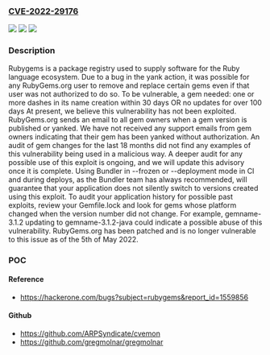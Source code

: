 ### [CVE-2022-29176](https://cve.mitre.org/cgi-bin/cvename.cgi?name=CVE-2022-29176)
![](https://img.shields.io/static/v1?label=Product&message=rubygems.org&color=blue)
![](https://img.shields.io/static/v1?label=Version&message=n%2Fa%20&color=brightgreen)
![](https://img.shields.io/static/v1?label=Vulnerability&message=CWE-862%3A%20Missing%20Authorization&color=brightgreen)

### Description

Rubygems is a package registry used to supply software for the Ruby language ecosystem. Due to a bug in the yank action, it was possible for any RubyGems.org user to remove and replace certain gems even if that user was not authorized to do so. To be vulnerable, a gem needed: one or more dashes in its name creation within 30 days OR no updates for over 100 days At present, we believe this vulnerability has not been exploited. RubyGems.org sends an email to all gem owners when a gem version is published or yanked. We have not received any support emails from gem owners indicating that their gem has been yanked without authorization. An audit of gem changes for the last 18 months did not find any examples of this vulnerability being used in a malicious way. A deeper audit for any possible use of this exploit is ongoing, and we will update this advisory once it is complete. Using Bundler in --frozen or --deployment mode in CI and during deploys, as the Bundler team has always recommended, will guarantee that your application does not silently switch to versions created using this exploit. To audit your application history for possible past exploits, review your Gemfile.lock and look for gems whose platform changed when the version number did not change. For example, gemname-3.1.2 updating to gemname-3.1.2-java could indicate a possible abuse of this vulnerability. RubyGems.org has been patched and is no longer vulnerable to this issue as of the 5th of May 2022.

### POC

#### Reference
- https://hackerone.com/bugs?subject=rubygems&report_id=1559856

#### Github
- https://github.com/ARPSyndicate/cvemon
- https://github.com/gregmolnar/gregmolnar

